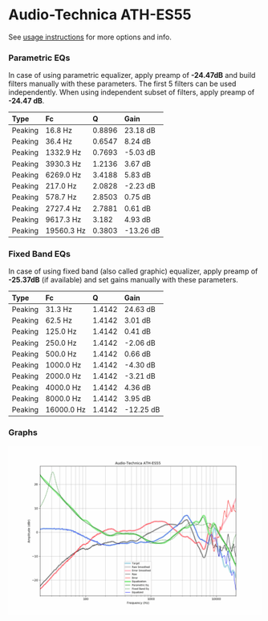 # Audio-Technica ATH-ES55
See [usage instructions](https://github.com/jaakkopasanen/AutoEq#usage) for more options and info.

### Parametric EQs
In case of using parametric equalizer, apply preamp of **-24.47dB** and build filters manually
with these parameters. The first 5 filters can be used independently.
When using independent subset of filters, apply preamp of **-24.47 dB**.

| Type    | Fc         |      Q | Gain      |
|:--------|:-----------|:-------|:----------|
| Peaking | 16.8 Hz    | 0.8896 | 23.18 dB  |
| Peaking | 36.4 Hz    | 0.6547 | 8.24 dB   |
| Peaking | 1332.9 Hz  | 0.7693 | -5.03 dB  |
| Peaking | 3930.3 Hz  | 1.2136 | 3.67 dB   |
| Peaking | 6269.0 Hz  | 3.4188 | 5.83 dB   |
| Peaking | 217.0 Hz   | 2.0828 | -2.23 dB  |
| Peaking | 578.7 Hz   | 2.8503 | 0.75 dB   |
| Peaking | 2727.4 Hz  | 2.7881 | 0.61 dB   |
| Peaking | 9617.3 Hz  | 3.182  | 4.93 dB   |
| Peaking | 19560.3 Hz | 0.3803 | -13.26 dB |

### Fixed Band EQs
In case of using fixed band (also called graphic) equalizer, apply preamp of **-25.37dB**
(if available) and set gains manually with these parameters.

| Type    | Fc         |      Q | Gain      |
|:--------|:-----------|:-------|:----------|
| Peaking | 31.3 Hz    | 1.4142 | 24.63 dB  |
| Peaking | 62.5 Hz    | 1.4142 | 3.01 dB   |
| Peaking | 125.0 Hz   | 1.4142 | 0.41 dB   |
| Peaking | 250.0 Hz   | 1.4142 | -2.06 dB  |
| Peaking | 500.0 Hz   | 1.4142 | 0.66 dB   |
| Peaking | 1000.0 Hz  | 1.4142 | -4.30 dB  |
| Peaking | 2000.0 Hz  | 1.4142 | -3.21 dB  |
| Peaking | 4000.0 Hz  | 1.4142 | 4.36 dB   |
| Peaking | 8000.0 Hz  | 1.4142 | 3.95 dB   |
| Peaking | 16000.0 Hz | 1.4142 | -12.25 dB |

### Graphs
![](./Audio-Technica%20ATH-ES55.png)